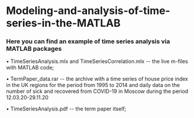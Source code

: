 # Modeling-and-analysis-of-time-series-in-the-MATLAB
### Here you can find an example of time series analysis via MATLAB packages

• TimeSeriesAnalysis.mlx and TimeSeriesCorrelation.mlx -- the live m-files with MATLAB code;

• TermPaper_data.rar -- the archive with a time series of house price index in the UK regions for the period from 1995 to 2014 and daily data on the number of sick and recovered from COVID-19 in Moscow during the period 12.03.20-29.11.20

• TimeSeriesAnalysis.pdf -- the term paper itself;
